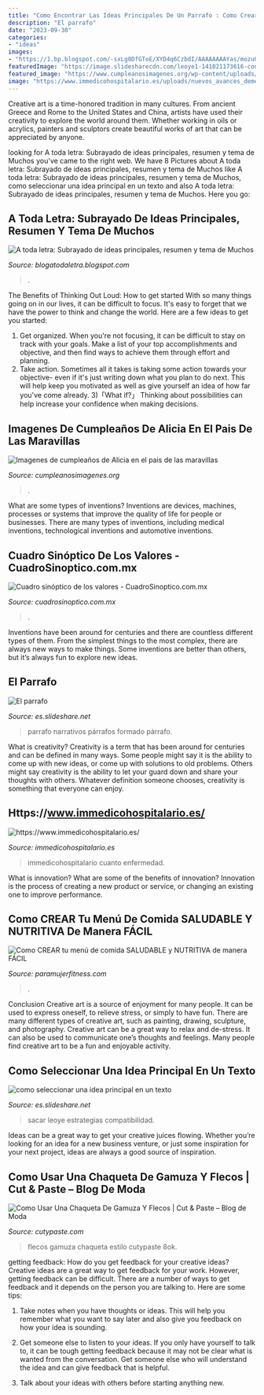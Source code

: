 ```yaml
---
title: "Como Encontrar Las Ideas Principales De Un Parrafo : Como Crear Tu Menú De Comida Saludable Y Nutritiva De Manera Fácil"
description: "El parrafo"
date: "2023-09-30"
categories:
- "ideas"
images:
- "https://1.bp.blogspot.com/-sxLg0DfGToE/XYD4q6CzbdI/AAAAAAAAYas/mozuOlMdsWQlw1_GawFIJDgOiR9GnMQgwCLcBGAsYHQ/w1200-h630-p-k-no-nu/Subrayado%2Bde%2Bideas%2BMUCHOS.jpg"
featuredImage: "https://image.slidesharecdn.com/leoye1-141021173616-conversion-gate01/95/como-seleccionar-una-idea-principal-en-un-texto-4-638.jpg?cb=1413913100"
featured_image: "https://www.cumpleanosimagenes.org/wp-content/uploads/2018/01/alicia1.jpg"
image: "https://www.immedicohospitalario.es/uploads/nuevos_avances_demencia_4052_09173921_s.jpg"
---
```



Creative art is a time-honored tradition in many cultures. From ancient Greece and Rome to the United States and China, artists have used their creativity to explore the world around them. Whether working in oils or acrylics, painters and sculptors create beautiful works of art that can be appreciated by anyone.

	

		
looking for A toda letra: Subrayado de ideas principales, resumen y tema de Muchos you've came to the right web. We have 8 Pictures about A toda letra: Subrayado de ideas principales, resumen y tema de Muchos like A toda letra: Subrayado de ideas principales, resumen y tema de Muchos, como seleccionar una idea principal en un texto and also A toda letra: Subrayado de ideas principales, resumen y tema de Muchos. Here you go:
		
    
## A Toda Letra: Subrayado De Ideas Principales, Resumen Y Tema De Muchos

<img loading=lazy src="https://1.bp.blogspot.com/-sxLg0DfGToE/XYD4q6CzbdI/AAAAAAAAYas/mozuOlMdsWQlw1_GawFIJDgOiR9GnMQgwCLcBGAsYHQ/w1200-h630-p-k-no-nu/Subrayado%2Bde%2Bideas%2BMUCHOS.jpg" onerror="this.onerror=null;this.src='https://tse1.mm.bing.net/th?id=OIP.LNFa7tmAt7aUKwWO4THJ_QHaD4&amp;pid=15.1';" alt="A toda letra: Subrayado de ideas principales, resumen y tema de Muchos">

_Source: blogatodaletra.blogspot.com_

>. 

	

The Benefits of Thinking Out Loud: How to get started
With so many things going on in our lives, it can be difficult to focus. It's easy to forget that we have the power to think and change the world. Here are a few ideas to get you started: 
1) Get organized. When you're not focusing, it can be difficult to stay on track with your goals. Make a list of your top accomplishments and objective, and then find ways to achieve them through effort and planning. 
2) Take action. Sometimes all it takes is taking some action towards your objective- even if it's just writing down what you plan to do next. This will help keep you motivated as well as give yourself an idea of how far you've come already. 
3)「What if?」 Thinking about possibilities can help increase your confidence when making decisions.

    
## Imagenes De Cumpleaños De Alicia En El Pais De Las Maravillas

<img loading=lazy src="https://www.cumpleanosimagenes.org/wp-content/uploads/2018/01/alicia1.jpg" onerror="this.onerror=null;this.src='https://tse3.mm.bing.net/th?id=OIP.FvADYqrQLFqzmw02q8DYFgHaCp&amp;pid=15.1';" alt="Imagenes de cumpleaños de Alicia en el pais de las maravillas">

_Source: cumpleanosimagenes.org_

>. 

	

What are some types of inventions?
Inventions are devices, machines, processes or systems that improve the quality of life for people or businesses. There are many types of inventions, including medical inventions, technological inventions and automotive inventions.

    
## Cuadro Sinóptico De Los Valores - CuadroSinoptico.com.mx

<img loading=lazy src="https://cuadrosinoptico.com.mx/wp-content/uploads/2018/03/val2.jpg" onerror="this.onerror=null;this.src='https://tse1.mm.bing.net/th?id=OIP.ye8IHqtIevIQ5DLmVE_McwHaEy&amp;pid=15.1';" alt="Cuadro sinóptico de los valores - CuadroSinoptico.com.mx">

_Source: cuadrosinoptico.com.mx_

>. 

	

Inventions have been around for centuries and there are countless different types of them. From the simplest things to the most complex, there are always new ways to make things. Some inventions are better than others, but it’s always fun to explore new ideas.

    
## El Parrafo

<img loading=lazy src="https://image.slidesharecdn.com/elparrafo-130417144627-phpapp01/95/el-parrafo-7-638.jpg?cb=1366210031" onerror="this.onerror=null;this.src='https://tse3.mm.bing.net/th?id=OIP.mhcxM1iALdePljqGVCv3swHaFj&amp;pid=15.1';" alt="El parrafo">

_Source: es.slideshare.net_

>parrafo narrativos párrafos formado párrafo. 

	

What is creativity?
Creativity is a term that has been around for centuries and can be defined in many ways. Some people might say it is the ability to come up with new ideas, or come up with solutions to old problems. Others might say creativity is the ability to let your guard down and share your thoughts with others. Whatever definition someone chooses, creativity is something that everyone can enjoy.

    
## Https://www.immedicohospitalario.es/

<img loading=lazy src="https://www.immedicohospitalario.es/uploads/nuevos_avances_demencia_4052_09173921_s.jpg" onerror="this.onerror=null;this.src='https://tse2.mm.bing.net/th?id=OIP.inyRoRk0z5rn3dFRf90k5QHaE8&amp;pid=15.1';" alt="https://www.immedicohospitalario.es/">

_Source: immedicohospitalario.es_

>immedicohospitalario cuanto enfermedad. 

	

What is innovation? What are some of the benefits of innovation?
Innovation is the process of creating a new product or service, or changing an existing one to improve performance.

    
## Como CREAR Tu Menú De Comida SALUDABLE Y NUTRITIVA De Manera FÁCIL

<img loading=lazy src="https://paramujerfitness.com/wp-content/uploads/2020/12/Imagen-JPEG-D1B36C54ECBA-1.jpeg" onerror="this.onerror=null;this.src='https://tse3.mm.bing.net/th?id=OIP.avUhwaWDkZDN8FjT-LDNMgHaD5&amp;pid=15.1';" alt="Como CREAR tu menú de comida SALUDABLE y NUTRITIVA de manera FÁCIL">

_Source: paramujerfitness.com_

>. 

	

Conclusion
Creative art is a source of enjoyment for many people. It can be used to express oneself, to relieve stress, or simply to have fun. There are many different types of creative art, such as painting, drawing, sculpture, and photography.
Creative art can be a great way to relax and de-stress. It can also be used to communicate one’s thoughts and feelings. Many people find creative art to be a fun and enjoyable activity.

    
## Como Seleccionar Una Idea Principal En Un Texto

<img loading=lazy src="https://image.slidesharecdn.com/leoye1-141021173616-conversion-gate01/95/como-seleccionar-una-idea-principal-en-un-texto-4-638.jpg?cb=1413913100" onerror="this.onerror=null;this.src='https://tse3.mm.bing.net/th?id=OIP.RHK7JvjTSTCX-v7k-2vivQHaFj&amp;pid=15.1';" alt="como seleccionar una idea principal en un texto">

_Source: es.slideshare.net_

>sacar leoye estrategias compatibilidad. 

	

Ideas can be a great way to get your creative juices flowing. Whether you’re looking for an idea for a new business venture, or just some inspiration for your next project, ideas are always a good source of inspiration.

    
## Como Usar Una Chaqueta De Gamuza Y Flecos | Cut &amp; Paste – Blog De Moda

<img loading=lazy src="http://www.cutypaste.com/wp-content/uploads/2015/09/4056764_8ok.jpg" onerror="this.onerror=null;this.src='https://tse2.mm.bing.net/th?id=OIP.GYZLQ3HGro-Ils8iRJW-jAHaJA&amp;pid=15.1';" alt="Como Usar Una Chaqueta De Gamuza Y Flecos | Cut &amp; Paste – Blog de Moda">

_Source: cutypaste.com_

>flecos gamuza chaqueta estilo cutypaste 8ok. 

	

getting feedback: How do you get feedback for your creative ideas?
Creative ideas are a great way to get feedback for your work. However, getting feedback can be difficult. There are a number of ways to get feedback and it depends on the person you are talking to. Here are some tips:
1. Take notes when you have thoughts or ideas. This will help you remember what you want to say later and also give you feedback on how your idea is sounding.

2. Get someone else to listen to your ideas. If you only have yourself to talk to, it can be tough getting feedback because it may not be clear what is wanted from the conversation. Get someone else who will understand the idea and can give feedback that is helpful.

3. Talk about your ideas with others before starting anything new.

